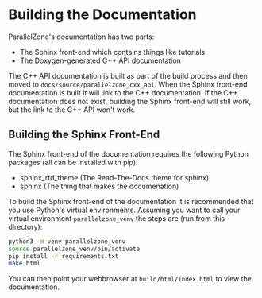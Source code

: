 Building the Documentation
==========================

ParallelZone's documentation has two parts:

- The Sphinx front-end which contains things like tutorials
- The Doxygen-generated C++ API documentation

The C++ API documentation is built as part of the build process and then moved
to `docs/source/parallelzone_cxx_api`. When the Sphinx front-end documentation is built 
it will link to the C++ documentation. If the C++ documentation does not exist,
building the Sphinx front-end will still work, but the link to the C++ API won't
work.

Building the Sphinx Front-End
-----------------------------

The Sphinx front-end of the documentation requires the following Python packages
(all can be installed with pip):

- sphinx_rtd_theme (The Read-The-Docs theme for sphinx)
- sphinx (The thing that makes the documenation)

To build the Sphinx front-end of the documentation it is recommended that you
use Python's virtual environments. Assuming you want to call your virtual
environment `parallelzone_venv` the steps are (run from this directory):

```.bash
python3 -m venv parallelzone_venv
source parallelzone_venv/bin/activate
pip install -r requirements.txt
make html
```

You can then point your webbrowser at `build/html/index.html` to view the 
documentation.
